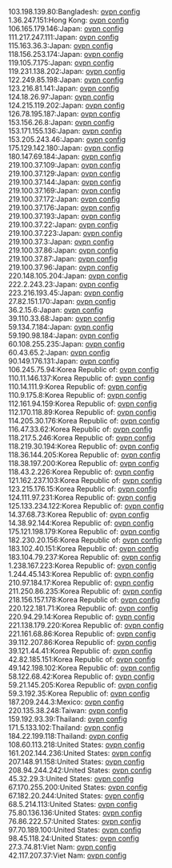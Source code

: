 103.198.139.80:Bangladesh: [ovpn config](vpn/103_198_139_80.ovpn)  
1.36.247.151:Hong Kong: [ovpn config](vpn/1_36_247_151.ovpn)  
106.165.179.146:Japan: [ovpn config](vpn/106_165_179_146.ovpn)  
111.217.247.111:Japan: [ovpn config](vpn/111_217_247_111.ovpn)  
115.163.36.3:Japan: [ovpn config](vpn/115_163_36_3.ovpn)  
118.156.253.174:Japan: [ovpn config](vpn/118_156_253_174.ovpn)  
119.105.7.175:Japan: [ovpn config](vpn/119_105_7_175.ovpn)  
119.231.138.202:Japan: [ovpn config](vpn/119_231_138_202.ovpn)  
122.249.85.198:Japan: [ovpn config](vpn/122_249_85_198.ovpn)  
123.216.81.141:Japan: [ovpn config](vpn/123_216_81_141.ovpn)  
124.18.26.97:Japan: [ovpn config](vpn/124_18_26_97.ovpn)  
124.215.119.202:Japan: [ovpn config](vpn/124_215_119_202.ovpn)  
126.78.195.187:Japan: [ovpn config](vpn/126_78_195_187.ovpn)  
153.156.26.8:Japan: [ovpn config](vpn/153_156_26_8.ovpn)  
153.171.155.136:Japan: [ovpn config](vpn/153_171_155_136.ovpn)  
153.205.243.46:Japan: [ovpn config](vpn/153_205_243_46.ovpn)  
175.129.142.180:Japan: [ovpn config](vpn/175_129_142_180.ovpn)  
180.147.69.184:Japan: [ovpn config](vpn/180_147_69_184.ovpn)  
219.100.37.109:Japan: [ovpn config](vpn/219_100_37_109.ovpn)  
219.100.37.129:Japan: [ovpn config](vpn/219_100_37_129.ovpn)  
219.100.37.144:Japan: [ovpn config](vpn/219_100_37_144.ovpn)  
219.100.37.169:Japan: [ovpn config](vpn/219_100_37_169.ovpn)  
219.100.37.172:Japan: [ovpn config](vpn/219_100_37_172.ovpn)  
219.100.37.176:Japan: [ovpn config](vpn/219_100_37_176.ovpn)  
219.100.37.193:Japan: [ovpn config](vpn/219_100_37_193.ovpn)  
219.100.37.22:Japan: [ovpn config](vpn/219_100_37_22.ovpn)  
219.100.37.223:Japan: [ovpn config](vpn/219_100_37_223.ovpn)  
219.100.37.3:Japan: [ovpn config](vpn/219_100_37_3.ovpn)  
219.100.37.86:Japan: [ovpn config](vpn/219_100_37_86.ovpn)  
219.100.37.87:Japan: [ovpn config](vpn/219_100_37_87.ovpn)  
219.100.37.96:Japan: [ovpn config](vpn/219_100_37_96.ovpn)  
220.148.105.204:Japan: [ovpn config](vpn/220_148_105_204.ovpn)  
222.2.243.23:Japan: [ovpn config](vpn/222_2_243_23.ovpn)  
223.216.193.45:Japan: [ovpn config](vpn/223_216_193_45.ovpn)  
27.82.151.170:Japan: [ovpn config](vpn/27_82_151_170.ovpn)  
36.2.15.6:Japan: [ovpn config](vpn/36_2_15_6.ovpn)  
39.110.33.68:Japan: [ovpn config](vpn/39_110_33_68.ovpn)  
59.134.7.184:Japan: [ovpn config](vpn/59_134_7_184.ovpn)  
59.190.98.184:Japan: [ovpn config](vpn/59_190_98_184.ovpn)  
60.108.255.235:Japan: [ovpn config](vpn/60_108_255_235.ovpn)  
60.43.65.2:Japan: [ovpn config](vpn/60_43_65_2.ovpn)  
90.149.176.131:Japan: [ovpn config](vpn/90_149_176_131.ovpn)  
106.245.75.94:Korea Republic of: [ovpn config](vpn/106_245_75_94.ovpn)  
110.11.146.137:Korea Republic of: [ovpn config](vpn/110_11_146_137.ovpn)  
110.14.111.9:Korea Republic of: [ovpn config](vpn/110_14_111_9.ovpn)  
110.9.175.8:Korea Republic of: [ovpn config](vpn/110_9_175_8.ovpn)  
112.161.94.159:Korea Republic of: [ovpn config](vpn/112_161_94_159.ovpn)  
112.170.118.89:Korea Republic of: [ovpn config](vpn/112_170_118_89.ovpn)  
114.205.30.176:Korea Republic of: [ovpn config](vpn/114_205_30_176.ovpn)  
116.47.33.62:Korea Republic of: [ovpn config](vpn/116_47_33_62.ovpn)  
118.217.5.246:Korea Republic of: [ovpn config](vpn/118_217_5_246.ovpn)  
118.219.30.194:Korea Republic of: [ovpn config](vpn/118_219_30_194.ovpn)  
118.36.144.205:Korea Republic of: [ovpn config](vpn/118_36_144_205.ovpn)  
118.38.197.200:Korea Republic of: [ovpn config](vpn/118_38_197_200.ovpn)  
118.43.2.226:Korea Republic of: [ovpn config](vpn/118_43_2_226.ovpn)  
121.162.237.103:Korea Republic of: [ovpn config](vpn/121_162_237_103.ovpn)  
123.215.176.15:Korea Republic of: [ovpn config](vpn/123_215_176_15.ovpn)  
124.111.97.231:Korea Republic of: [ovpn config](vpn/124_111_97_231.ovpn)  
125.133.234.122:Korea Republic of: [ovpn config](vpn/125_133_234_122.ovpn)  
14.37.68.73:Korea Republic of: [ovpn config](vpn/14_37_68_73.ovpn)  
14.38.92.144:Korea Republic of: [ovpn config](vpn/14_38_92_144.ovpn)  
175.121.198.179:Korea Republic of: [ovpn config](vpn/175_121_198_179.ovpn)  
182.230.20.156:Korea Republic of: [ovpn config](vpn/182_230_20_156.ovpn)  
183.102.40.151:Korea Republic of: [ovpn config](vpn/183_102_40_151.ovpn)  
183.104.79.237:Korea Republic of: [ovpn config](vpn/183_104_79_237.ovpn)  
1.238.167.223:Korea Republic of: [ovpn config](vpn/1_238_167_223.ovpn)  
1.244.45.143:Korea Republic of: [ovpn config](vpn/1_244_45_143.ovpn)  
210.97.184.17:Korea Republic of: [ovpn config](vpn/210_97_184_17.ovpn)  
211.250.86.235:Korea Republic of: [ovpn config](vpn/211_250_86_235.ovpn)  
218.156.157.178:Korea Republic of: [ovpn config](vpn/218_156_157_178.ovpn)  
220.122.181.71:Korea Republic of: [ovpn config](vpn/220_122_181_71.ovpn)  
220.94.29.14:Korea Republic of: [ovpn config](vpn/220_94_29_14.ovpn)  
221.138.179.220:Korea Republic of: [ovpn config](vpn/221_138_179_220.ovpn)  
221.161.68.86:Korea Republic of: [ovpn config](vpn/221_161_68_86.ovpn)  
39.112.207.86:Korea Republic of: [ovpn config](vpn/39_112_207_86.ovpn)  
39.121.44.41:Korea Republic of: [ovpn config](vpn/39_121_44_41.ovpn)  
42.82.185.151:Korea Republic of: [ovpn config](vpn/42_82_185_151.ovpn)  
49.142.198.102:Korea Republic of: [ovpn config](vpn/49_142_198_102.ovpn)  
58.122.68.42:Korea Republic of: [ovpn config](vpn/58_122_68_42.ovpn)  
59.21.145.205:Korea Republic of: [ovpn config](vpn/59_21_145_205.ovpn)  
59.3.192.35:Korea Republic of: [ovpn config](vpn/59_3_192_35.ovpn)  
187.209.244.3:Mexico: [ovpn config](vpn/187_209_244_3.ovpn)  
220.135.38.248:Taiwan: [ovpn config](vpn/220_135_38_248.ovpn)  
159.192.93.39:Thailand: [ovpn config](vpn/159_192_93_39.ovpn)  
171.5.133.102:Thailand: [ovpn config](vpn/171_5_133_102.ovpn)  
184.22.199.118:Thailand: [ovpn config](vpn/184_22_199_118.ovpn)  
108.60.113.218:United States: [ovpn config](vpn/108_60_113_218.ovpn)  
161.202.144.236:United States: [ovpn config](vpn/161_202_144_236.ovpn)  
207.148.91.158:United States: [ovpn config](vpn/207_148_91_158.ovpn)  
208.94.244.242:United States: [ovpn config](vpn/208_94_244_242.ovpn)  
45.32.29.3:United States: [ovpn config](vpn/45_32_29_3.ovpn)  
67.170.255.200:United States: [ovpn config](vpn/67_170_255_200.ovpn)  
67.182.20.244:United States: [ovpn config](vpn/67_182_20_244.ovpn)  
68.5.214.113:United States: [ovpn config](vpn/68_5_214_113.ovpn)  
75.80.136.136:United States: [ovpn config](vpn/75_80_136_136.ovpn)  
76.86.222.57:United States: [ovpn config](vpn/76_86_222_57.ovpn)  
97.70.189.100:United States: [ovpn config](vpn/97_70_189_100.ovpn)  
98.45.118.24:United States: [ovpn config](vpn/98_45_118_24.ovpn)  
27.3.74.81:Viet Nam: [ovpn config](vpn/27_3_74_81.ovpn)  
42.117.207.37:Viet Nam: [ovpn config](vpn/42_117_207_37.ovpn)  
